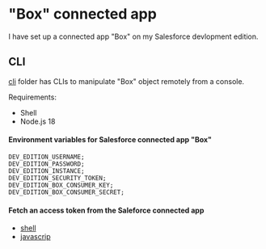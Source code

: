 # "Box" connected app

I have set up a connected app "Box" on my Salesforce devlopment edition.

## CLI

[cli](./cli) folder has CLIs to manipulate "Box" object remotely from a console.

Requirements:
- Shell
- Node.js 18

#### Environment variables for Salesforce connected app "Box"

```
DEV_EDITION_USERNAME;
DEV_EDITION_PASSWORD;
DEV_EDITION_INSTANCE;
DEV_EDITION_SECURITY_TOKEN;
DEV_EDITION_BOX_CONSUMER_KEY;
DEV_EDITION_BOX_CONSUMER_SECRET;
```

#### Fetch an access token from the Saleforce connected app

- [shell](./fetch_access_token.sh)
- [javascrip](./fetch_access_token.js)
